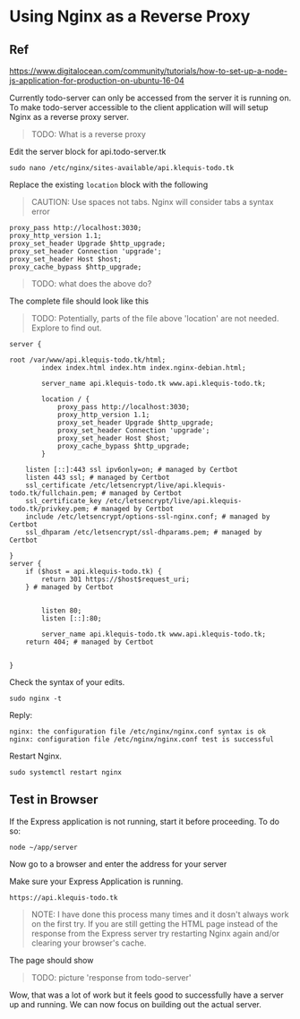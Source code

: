 # Using Nginx as a Reverse Proxy

## Ref
https://www.digitalocean.com/community/tutorials/how-to-set-up-a-node-js-application-for-production-on-ubuntu-16-04

Currently todo-server can only be accessed from the server it is running on. To make todo-server accessible to the client application will will setup Nginx as a reverse proxy server.

> TODO: What is a reverse proxy

Edit the server block for api.todo-server.tk
```
sudo nano /etc/nginx/sites-available/api.klequis-todo.tk
```

Replace the existing `location` block with the following

> CAUTION: Use spaces not tabs. Nginx will consider tabs a syntax error

```
proxy_pass http://localhost:3030;
proxy_http_version 1.1;
proxy_set_header Upgrade $http_upgrade;
proxy_set_header Connection 'upgrade';
proxy_set_header Host $host;
proxy_cache_bypass $http_upgrade;
```

> TODO: what does the above do?

The complete file should look like this

> TODO: Potentially, parts of the file above 'location' are not needed. Explore to find out.

```
server {

root /var/www/api.klequis-todo.tk/html;
        index index.html index.htm index.nginx-debian.html;

        server_name api.klequis-todo.tk www.api.klequis-todo.tk;

        location / {
            proxy_pass http://localhost:3030;
            proxy_http_version 1.1;
            proxy_set_header Upgrade $http_upgrade;
            proxy_set_header Connection 'upgrade';
            proxy_set_header Host $host;
            proxy_cache_bypass $http_upgrade;
        }

    listen [::]:443 ssl ipv6only=on; # managed by Certbot
    listen 443 ssl; # managed by Certbot
    ssl_certificate /etc/letsencrypt/live/api.klequis-todo.tk/fullchain.pem; # managed by Certbot
    ssl_certificate_key /etc/letsencrypt/live/api.klequis-todo.tk/privkey.pem; # managed by Certbot
    include /etc/letsencrypt/options-ssl-nginx.conf; # managed by Certbot
    ssl_dhparam /etc/letsencrypt/ssl-dhparams.pem; # managed by Certbot

}
server {
    if ($host = api.klequis-todo.tk) {
        return 301 https://$host$request_uri;
    } # managed by Certbot


        listen 80;
        listen [::]:80;

        server_name api.klequis-todo.tk www.api.klequis-todo.tk;
    return 404; # managed by Certbot


}
```

Check the syntax of your edits.

```
sudo nginx -t
```

Reply:

```
nginx: the configuration file /etc/nginx/nginx.conf syntax is ok
nginx: configuration file /etc/nginx/nginx.conf test is successful
```

Restart Nginx.

```
sudo systemctl restart nginx
```

## Test in Browser

If the Express application is not running, start it before proceeding. To do so:

```
node ~/app/server
```
Now go to a browser and enter the address for your server

Make sure your Express Application is running.

```
https://api.klequis-todo.tk
```

> NOTE: I have done this process many times and it dosn't always work on the first try. If you are still getting the HTML page instead of the response from the Express server try restarting Nginx again and/or clearing your browser's cache.

The page should show
> TODO: picture 'response from todo-server'


Wow, that was a lot of work but it feels good to successfully have a server up and running. We can now focus on building out the actual server.
